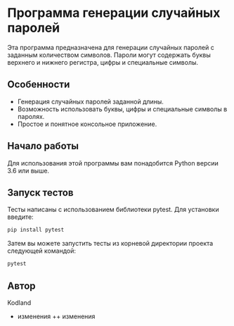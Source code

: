 # Программа генерации случайных паролей

Эта программа предназначена для генерации случайных паролей с заданным количеством символов. Пароли могут содержать буквы верхнего и нижнего регистра, цифры и специальные символы.

## Особенности

- Генерация случайных паролей заданной длины.
- Возможность использовать буквы, цифры и специальные символы в паролях.
- Простое и понятное консольное приложение.

## Начало работы

Для использования этой программы вам понадобится Python версии 3.6 или выше.

## Запуск тестов

Тесты написаны с использованием библиотеки pytest. Для установки введите:
```bash
pip install pytest
```

Затем вы можете запустить тесты из корневой директории проекта следующей командой:
```bash
pytest
```

## Автор

Kodland

+ изменения
++ изменения

